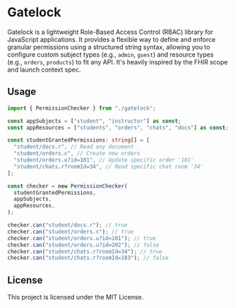 # Gatelock

Gatelock is a lightweight Role-Based Access Control (RBAC) library for JavaScript applications. It provides a flexible way to define and enforce granular permissions using a structured string syntax, allowing you to configure custom subject types (e.g., `admin`, `guest`) and resource types (e.g., `orders`, `products`) to fit any API. It's heavily inspired by the FHIR scope and launch context spec.

## Usage

```typescript
import { PermissionChecker } from "./gatelock";

const appSubjects = ["student", "instructor"] as const;
const appResources = ["students", "orders", "chats", "docs"] as const;

const studentGrantedPermissions: string[] = [
  "student/docs.r", // Read any document
  "student/orders.c", // Create new orders
  "student/orders.u?id=101", // Update specific order '101'
  "student/chats.r?roomId=34", // Read specific chat room '34'
];

const checker = new PermissionChecker(
  studentGrantedPermissions,
  appSubjects,
  appResources,
);

checker.can("student/docs.r"); // true
checker.can("student/orders.c"); // true
checker.can("student/orders.u?id=101"); // true
checker.can("student/orders.u?id=202"); // false
checker.can("student/chats.r?roomId=34"); // true
checker.can("student/chats.r?roomId=183"); // false
```

## License

This project is licensed under the MIT License.
